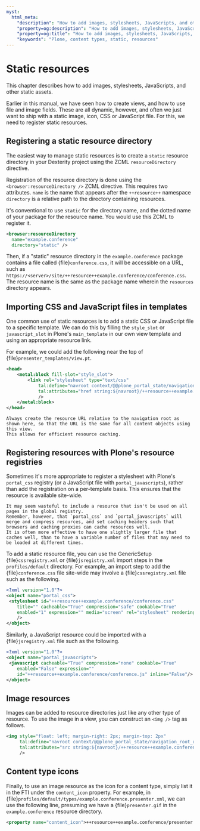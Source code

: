 ```yaml
---
myst:
  html_meta:
    "description": "How to add images, stylesheets, JavaScripts, and other static assets with Plone content types"
    "property=og:description": "How to add images, stylesheets, JavaScripts, and other static assets with Plone content types"
    "property=og:title": "How to add images, stylesheets, JavaScripts, and other static assets with Plone content types"
    "keywords": "Plone, content types, static, resources"
---
```


# Static resources

This chapter describes how to add images, stylesheets, JavaScripts, and other static assets.

Earlier in this manual, we have seen how to create views, and how to use file and image fields.
These are all dynamic, however, and often we just want to ship with a static image, icon, CSS or JavaScript file.
For this, we need to register static resources.


## Registering a static resource directory

The easiest way to manage static resources is to create a `static` resource directory in your Dexterity project using the ZCML `resourceDirectory` directive.

Registration of the resource directory is done using the `<browser:resourceDirectory />` ZCML directive.
This requires two attributes.
`name` is the name that appears after the `++resource++` namespace
`directory` is a relative path to the directory containing resources.

It's conventional to use `static` for the directory name, and the dotted name of your package for the resource name.
You would use this ZCML to register it.

```xml
<browser:resourceDirectory
  name="example.conference"
  directory="static" />
```

Then, if a "static" resource directory in the `example.conference` package contains a file called {file}`conference.css`, it will be accessible on a URL, such as `https://<server>/site/++resource++example.conference/conference.css`.
The resource name is the same as the package name wherein the `resources` directory appears.


## Importing CSS and JavaScript files in templates

One common use of static resources is to add a static CSS or JavaScript file to a specific template.
We can do this by filling the `style_slot` or `javascript_slot` in Plone's `main_template` in our own view template and using an appropriate resource link.

For example, we could add the following near the top of {file}`presenter_templates/view.pt`.

```xml
<head>
    <metal:block fill-slot="style_slot">
        <link rel="stylesheet" type="text/css"
            tal:define="navroot context/@@plone_portal_state/navigation_root_url"
            tal:attributes="href string:${navroot}/++resource++example.conference/conference.css"
            />
    </metal:block>
</head>
```

```{note}
Always create the resource URL relative to the navigation root as shown here, so that the URL is the same for all content objects using this view.
This allows for efficient resource caching.
```


## Registering resources with Plone's resource registries

Sometimes it's more appropriate to register a stylesheet with Plone's `portal_css` registry (or a JavaScript file with `portal_javascripts`), rather than add the registration on a per-template basis.
This ensures that the resource is available site-wide.

```{note}
It may seem wasteful to include a resource that isn't be used on all pages in the global registry.
Remember, however, that `portal_css` and `portal_javascripts` will merge and compress resources, and set caching headers such that browsers and caching proxies can cache resources well.
It is often more effective to have one slightly larger file that caches well, than to have a variable number of files that may need to be loaded at different times.
```

To add a static resource file, you can use the GenericSetup {file}`cssregistry.xml` or {file}`jsregistry.xml` import steps in the `profiles/default` directory. For example, an import step to add the {file}`conference.css` file site-wide may involve a {file}`cssregistry.xml` file such as the following.

```xml
<?xml version="1.0"?>
<object name="portal_css">
 <stylesheet id="++resource++example.conference/conference.css"
    title="" cacheable="True" compression="safe" cookable="True"
    enabled="1" expression="" media="screen" rel="stylesheet" rendering="import"
    />
</object>
```

Similarly, a JavaScript resource could be imported with a {file}`jsregistry.xml` file such as the following.

```xml
<?xml version="1.0"?>
<object name="portal_javascripts">
 <javascript cacheable="True" compression="none" cookable="True"
    enabled="False" expression=""
    id="++resource++example.conference/conference.js" inline="False"/>
</object>
```


## Image resources

Images can be added to resource directories just like any other type of resource.
To use the image in a view, you can construct an `<img />` tag as follows.

```xml
<img style="float: left; margin-right: 2px; margin-top: 2px"
     tal:define="navroot context/@@plone_portal_state/navigation_root_url"
     tal:attributes="src string:${navroot}/++resource++example.conference/program.gif"
     />
```


## Content type icons

Finally, to use an image resource as the icon for a content type, simply list it in the FTI under the `content_icon` property.
For example, in {file}`profiles/default/types/example.conference.presenter.xml`, we can use the following line, presuming we have a {file}`presenter.gif` in the `example.conference` resource directory.

```xml
<property name="content_icon">++resource++example.conference/presenter.gif</property>
```

